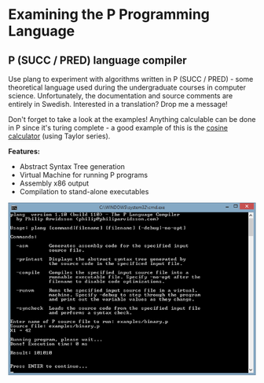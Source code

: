 # Examining the P Programming Language

## P (SUCC / PRED) language compiler

Use plang to experiment with algorithms written in P (SUCC / PRED) - some theoretical language used during the undergraduate courses in computer science. Unfortunately, the documentation and source comments are entirely in Swedish. Interested in a translation? Drop me a message!

Don't forget to take a look at the examples! Anything calculable can be done in P since it's turing complete - a good example of this is the [cosine calculator](plang/examples/cos.p) (using Taylor series).

**Features:**

* Abstract Syntax Tree generation
* Virtual Machine for running P programs
* Assembly x86 output
* Compilation to stand-alone executables

<img src="plang/images/plang.png" alt="" />
